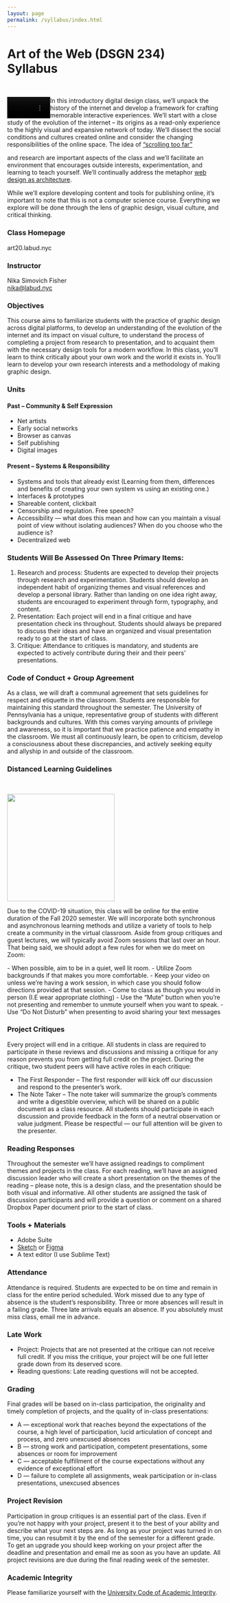 ```yaml
---
layout: page
permalink: /syllabus/index.html
---
```


# Art of the Web (DSGN 234)<br/>Syllabus
<br/>
<p style="clear: both;">
  <video width="100" controls style="float: left;" class="syllabus-img">
    <source src="../assets/images/scrollig-too-far_whistelgraph.mp4" type="video/mp4">
  </video>

  In this introductory digital design class, we’ll unpack the history of the internet and develop a framework for crafting memorable interactive experiences. We’ll start with a close study of the evolution of the internet – its origins as a read-only experience to the highly visual and expansive network of today. We’ll dissect the social conditions and cultures created online and consider the changing responsibilities of the online space. The idea of <a href="../assets/images/scrollig-too-far_whistelgraph.mp4" target="blank">“scrolling too far”</a>

   and research are important aspects of the class and we’ll facilitate an environment that encourages outside interests, experimentation, and learning to teach yourself. We’ll continually address the metaphor <a href="http://www--arc.com/" target="blank">web design as architecture</a>.
</p>
While we&rsquo;ll explore developing content and tools for publishing online, it&rsquo;s important to note that this is not a computer science course. Everything we explore will be done through the lens of graphic design, visual culture, and critical thinking.

### Class Homepage

art20.labud.nyc

### Instructor

Nika Simovich Fisher<br/>
nika@labud.nyc

### Objectives
This course aims to familiarize students with the practice of graphic design across digital platforms, to develop an understanding of the evolution of the internet and its impact on visual culture, to understand the process of completing a project from research to presentation, and to acquaint them with the necessary design tools for a modern workflow. In this class, you&rsquo;ll learn to think critically about your own work and the world it exists in. You&rsquo;ll learn to develop your own research interests and a methodology of making graphic design.



### Units

#### Past – Community & Self Expression

- Net artists
- Early social networks
- Browser as canvas
- Self publishing
- Digital images

#### Present – Systems & Responsibility

- Systems and tools that already exist (Learning from them, differences and benefits of creating your own system vs using an existing one.)
- Interfaces & prototypes
- Shareable content, clickbait
- Censorship and regulation. Free speech?
- Accessibility — what does this mean and how can you maintain a visual point of view without isolating audiences? When do you choose who the audience is?
- Decentralized web

### Students Will Be Assessed On Three Primary Items:

1. Research and process: Students are expected to develop their projects through research and experimentation. Students should develop an independent habit of organizing themes and visual references and develop a personal library. Rather than landing on one idea right away, students are encouraged to experiment through form, typography, and content.
2. Presentation: Each project will end in a final critique and have presentation check ins throughout. Students should always be prepared to discuss their ideas and have an organized and visual presentation ready to go at the start of class.
3. Critique: Attendance to critiques is mandatory, and students are expected to actively contribute during their and their peers' presentations.



### Code of Conduct + Group Agreement

As a class, we will draft a communal agreement that sets guidelines for respect and etiquette in the classroom. Students are responsible for maintaining this standard throughout the semester. The University of Pennsylvania has a unique, representative group of students with different backgrounds and cultures. With this comes varying amounts of privilege and awareness, so it is important that we practice patience and empathy in the classroom. We must all continuously learn, be open to criticism, develop a consciousness about these discrepancies, and actively seeking equity and allyship in and outside of the classroom.

### Distanced Learning Guidelines
<br/>
<p style="clear: both;">
<img src="../assets/images/zenon.jpg" width="250px" class="syllabus-img">

Due to the COVID-19 situation, this class will be online for the entire duration of the Fall 2020 semester. We will incorporate both synchronous and asynchronous learning methods and utilize a variety of tools to help create a community in the virtual classroom. Aside from group critiques and guest lectures, we will typically avoid Zoom sessions that last over an hour. That being said, we should adopt a few rules for when we do meet on Zoom:
</p>
- When possible, aim to be in a quiet, well lit room.
- Utilize Zoom backgrounds if that makes you more comfortable.
- Keep your video on unless we’re having a work session, in which case you should follow directions provided at that session.
- Come to class as though you would in person (I.E wear appropriate clothing)
- Use the “Mute” button when you’re not presenting and remember to unmute yourself when you want to speak.
- Use “Do Not Disturb” when presenting to avoid sharing your text messages


### Project Critiques

Every project will end in a critique. All students in class are required to participate in these reviews and discussions and missing a critique for any reason prevents you from getting full credit on the project. During the critique, two student peers will have active roles in each critique:
- The First Responder – The first responder will kick off our discussion and respond to the presenter&rsquo;s work.
- The Note Taker – The note taker will summarize the group&rsquo;s comments and write a digestible overview, which will be shared on a public document as a class resource. All students should participate in each discussion and provide feedback in the form of a neutral observation or value judgment. Please be respectful — our full attention will be given to the presenter.

### Reading Responses

Throughout the semester we&rsquo;ll have assigned readings to compliment themes and projects in the class. For each reading, we&rsquo;ll have an assigned discussion leader who will create a short presentation on the themes of the reading – please note, this is a design class, and the presentation should be both visual and informative. All other students are assigned the task of discussion participants and will provide a question or comment on a shared Dropbox Paper document prior to the start of class.

### Tools + Materials

- Adobe Suite
- [Sketch](https://www.sketch.com/) or [Figma](https://www.figma.com/)
- A text editor (I use Sublime Text)


### Attendance

Attendance is required. Students are expected to be on time and remain in class for the entire period scheduled. Work missed due to any type of absence is the student’s responsibility. Three or more absences will result in a failing grade. Three late arrivals equals an absence. If you absolutely must miss class, email me in advance.

### Late Work

- Project: Projects that are not presented at the critique can not receive full credit. If you miss the critique, your project will be one full letter grade down from its deserved score.
- Reading questions: Late reading questions will not be accepted.

### Grading
Final grades will be based on in-class participation, the originality and timely completion of projects, and the quality of in-class presentations:

- A — exceptional work that reaches beyond the expectations of the course, a high level of participation, lucid articulation of concept and process, and zero unexcused absences
- B — strong work and participation, competent presentations, some absences or room for improvement
- C — acceptable fulfillment of the course expectations without any evidence of exceptional effort
- D — failure to complete all assignments, weak participation or in-class presentations, unexcused absences

### Project Revision
Participation in group critiques is an essential part of the class. Even if you&rsquo;re not happy with your project, present it to the best of your ability and describe what your next steps are. As long as your project was turned in on time, you can resubmit it by the end of the semester for a different grade. To get an upgrade you should keep working on your project after the deadline and presentation and email me as soon as you have an update. All project revisions are due during the final reading week of the semester.


### Academic Integrity
Please familiarize yourself with the <a href="https://catalog.upenn.edu/pennbook/code-of-academic-integrity">University Code of Academic Integrity</a>.
